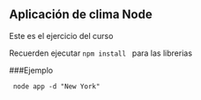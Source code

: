 ## Aplicación de clima Node

Este es el ejercicio del curso

Recuerden ejecutar ```npm install ``` para las librerias

###Ejemplo
```
 node app -d "New York"

```